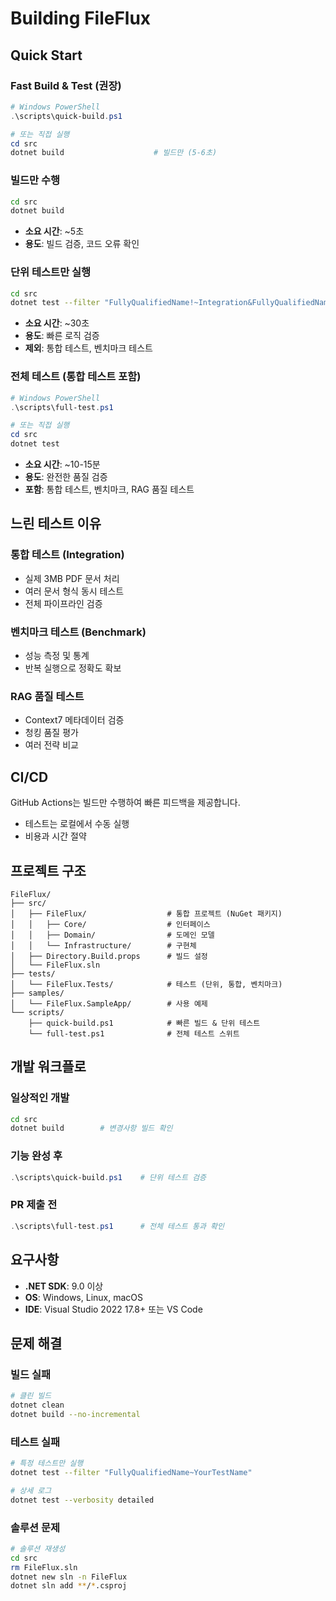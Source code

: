 # Building FileFlux

## Quick Start

### Fast Build & Test (권장)
```powershell
# Windows PowerShell
.\scripts\quick-build.ps1

# 또는 직접 실행
cd src
dotnet build                    # 빌드만 (5-6초)
```

### 빌드만 수행
```bash
cd src
dotnet build
```
- **소요 시간**: ~5초
- **용도**: 빌드 검증, 코드 오류 확인

### 단위 테스트만 실행
```bash
cd src
dotnet test --filter "FullyQualifiedName!~Integration&FullyQualifiedName!~Benchmark"
```
- **소요 시간**: ~30초
- **용도**: 빠른 로직 검증
- **제외**: 통합 테스트, 벤치마크 테스트

### 전체 테스트 (통합 테스트 포함)
```powershell
# Windows PowerShell
.\scripts\full-test.ps1

# 또는 직접 실행
cd src
dotnet test
```
- **소요 시간**: ~10-15분
- **용도**: 완전한 품질 검증
- **포함**: 통합 테스트, 벤치마크, RAG 품질 테스트

## 느린 테스트 이유

### 통합 테스트 (Integration)
- 실제 3MB PDF 문서 처리
- 여러 문서 형식 동시 테스트
- 전체 파이프라인 검증

### 벤치마크 테스트 (Benchmark)
- 성능 측정 및 통계
- 반복 실행으로 정확도 확보

### RAG 품질 테스트
- Context7 메타데이터 검증
- 청킹 품질 평가
- 여러 전략 비교

## CI/CD

GitHub Actions는 빌드만 수행하여 빠른 피드백을 제공합니다.
- 테스트는 로컬에서 수동 실행
- 비용과 시간 절약

## 프로젝트 구조

```
FileFlux/
├── src/
│   ├── FileFlux/                  # 통합 프로젝트 (NuGet 패키지)
│   │   ├── Core/                  # 인터페이스
│   │   ├── Domain/                # 도메인 모델
│   │   └── Infrastructure/        # 구현체
│   ├── Directory.Build.props      # 빌드 설정
│   └── FileFlux.sln
├── tests/
│   └── FileFlux.Tests/            # 테스트 (단위, 통합, 벤치마크)
├── samples/
│   └── FileFlux.SampleApp/        # 사용 예제
└── scripts/
    ├── quick-build.ps1            # 빠른 빌드 & 단위 테스트
    └── full-test.ps1              # 전체 테스트 스위트
```

## 개발 워크플로

### 일상적인 개발
```bash
cd src
dotnet build        # 변경사항 빌드 확인
```

### 기능 완성 후
```powershell
.\scripts\quick-build.ps1    # 단위 테스트 검증
```

### PR 제출 전
```powershell
.\scripts\full-test.ps1      # 전체 테스트 통과 확인
```

## 요구사항

- **.NET SDK**: 9.0 이상
- **OS**: Windows, Linux, macOS
- **IDE**: Visual Studio 2022 17.8+ 또는 VS Code

## 문제 해결

### 빌드 실패
```bash
# 클린 빌드
dotnet clean
dotnet build --no-incremental
```

### 테스트 실패
```bash
# 특정 테스트만 실행
dotnet test --filter "FullyQualifiedName~YourTestName"

# 상세 로그
dotnet test --verbosity detailed
```

### 솔루션 문제
```bash
# 솔루션 재생성
cd src
rm FileFlux.sln
dotnet new sln -n FileFlux
dotnet sln add **/*.csproj
```
